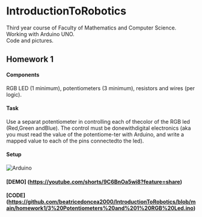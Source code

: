 # IntroductionToRobotics
Third year course of Faculty of Mathematics and Computer Science. <br>
Working with Arduino UNO. <br>
Code and pictures.


## Homework 1 <br>
#### Components
RGB LED (1 minimum), potentiometers (3 minimum), resistors and wires (per logic). <br>

#### Task
Use a separat potentiometer in controlling each of thecolor of the RGB led (Red,Green andBlue). The control must be donewithdigital electronics (aka you must read the value of the potentiome-ter with Arduino, and write a mapped value to each of the pins connectedto the led). <br>

#### Setup
![Arduino](https://user-images.githubusercontent.com/98409275/197863773-b0e5a4f0-5706-4698-9eda-f89ea92e1ea4.jpeg)
<br>

#### [DEMO] (https://youtube.com/shorts/9C6BnOa5wi8?feature=share)

#### [CODE] (https://github.com/beatricedoncea2000/IntroductionToRobotics/blob/main/homework1/3%20Potentiometers%20and%201%20RGB%20Led.ino)
